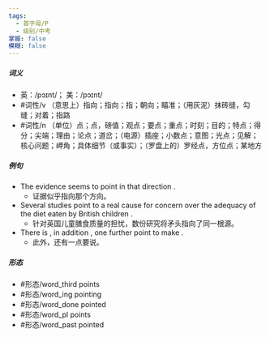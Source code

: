 ```yaml
---
tags:
  - 首字母/P
  - 级别/中考
掌握: false
模糊: false
---
```

##### 词义
- 英：/pɔɪnt/； 美：/pɔɪnt/
- #词性/v  （意思上）指向；指向；指；朝向；瞄准；（用灰泥）抹砖缝，勾缝；对着；指路
- #词性/n  （单位）点；点，磅值；观点；要点；重点；时刻；目的；特点；得分；尖端；理由；论点；道岔；（电源）插座；小数点；意图；光点；见解；核心问题；岬角；具体细节（或事实）；（罗盘上的）罗经点，方位点；某地方
##### 例句
- The evidence seems to point in that direction .
	- 证据似乎指向那个方向。
- Several studies point to a real cause for concern over the adequacy of the diet eaten by British children .
	- 针对英国儿童膳食质量的担忧，数份研究将矛头指向了同一根源。
- There is , in addition , one further point to make .
	- 此外，还有一点要说。
##### 形态
- #形态/word_third points
- #形态/word_ing pointing
- #形态/word_done pointed
- #形态/word_pl points
- #形态/word_past pointed
